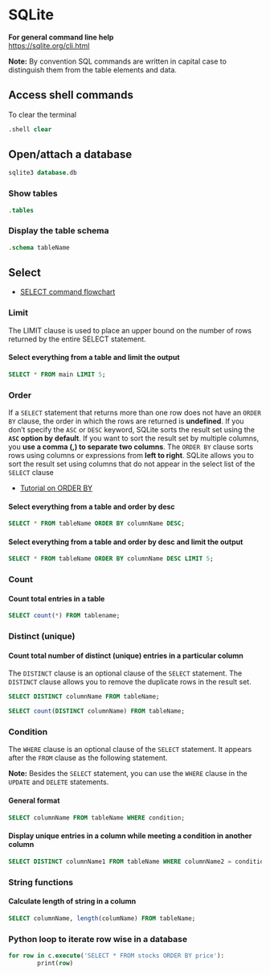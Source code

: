 # SQLite

**For general command line help**  
<a href="https://sqlite.org/cli.html" target="_blank">https://sqlite.org/cli.html</a>

**Note:** By convention SQL commands are written in capital case to distinguish them from the table elements and data. 

## Access shell commands
To clear the terminal
```sql
.shell clear
```

## Open/attach a database
```sql
sqlite3 database.db
```

### Show tables
```sql
.tables
```

### Display the table schema
```sql
.schema tableName
```

## Select

* [SELECT command flowchart](https://www.sqlite.org/lang_select.html)

### Limit
The LIMIT clause is used to place an upper bound on the number of rows returned by the entire SELECT statement.

#### Select everything from a table and limit the output
```sql
SELECT * FROM main LIMIT 5;
```

### Order
If a `SELECT` statement that returns more than one row does not have an `ORDER BY` clause, the order in which the rows are returned is **undefined**. If you don’t specify the `ASC` or `DESC` keyword, SQLite sorts the result set using the **`ASC` option by default**. If you want to sort the result set by multiple columns, you **use a comma (,) to separate two columns**. The `ORDER BY` clause sorts rows using columns or expressions from **left to right**. SQLite allows you to sort the result set using columns that do not appear in the select list of the `SELECT` clause

* [Tutorial on ORDER BY](https://www.sqlitetutorial.net/sqlite-order-by/)


#### Select everything from a table and order by desc
```sql
SELECT * FROM tableName ORDER BY columnName DESC;
```

#### Select everything from a table and order by desc and limit the output
```sql
SELECT * FROM tableName ORDER BY columnName DESC LIMIT 5;
```

### Count
#### Count total entries in a table
```sql
SELECT count(*) FROM tablename;
```

### Distinct (unique)
#### Count total number of distinct (unique) entries in a particular column
The `DISTINCT` clause is an optional clause of the  `SELECT` statement. The `DISTINCT` clause allows you to remove the duplicate rows in the result set.

```sql
SELECT DISTINCT columnName FROM tableName;

SELECT count(DISTINCT columnName) FROM tableName;
```

### Condition
The `WHERE` clause is an optional clause of the `SELECT` statement. It appears after the `FROM` clause as the following statement.

**Note:** Besides the `SELECT` statement, you can use the `WHERE` clause in the `UPDATE` and `DELETE` statements.

#### General format
```sql
SELECT columnName FROM tableName WHERE condition;
```

#### Display unique entries in a column while meeting a condition in another column

```sql
SELECT DISTINCT columnName1 FROM tableName WHERE columnName2 = condition;
```

### String functions
#### Calculate length of string in a column
```sql
SELECT columnName, length(columName) FROM tableName;
```

### Python loop to iterate row wise in a database
```sql
for row in c.execute('SELECT * FROM stocks ORDER BY price'):
        print(row)
```